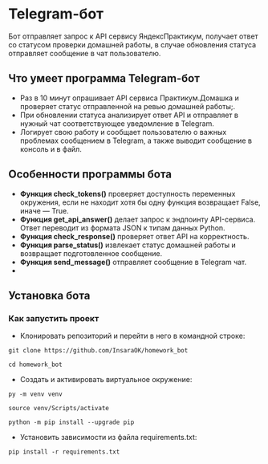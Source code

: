 # Telegram-бот
Бот отправляет запрос к API сервису ЯндексПрактикум, получает ответ со статусом проверки домашней работы, в случае обновления статуса отправляет сообщение в чат пользователю.

## Что умеет программа Telegram-бот

- Раз в 10 минут опрашивает API сервиса Практикум.Домашка и проверяет статус отправленной на ревью домашней работы;.
- При обновлении статуса анализирует ответ API и отправляет в нужный чат соответствующее уведомление в Telegram.
- Логирует свою работу и сообщает пользователю о важных проблемах сообщением в Telegram, а также выводит сообщение в консоль и в файл.

## Особенности программы бота
- **Функция check_tokens()** проверяет доступность переменных окружения, если не находит хотя бы одну функция возвращает False, иначе — True.
- **Функция get_api_answer()** делает запрос к эндпоинту API-сервиса. Ответ переводит из формата JSON к типам данных Python.
- **Функция check_response()** проверяет ответ API на корректность. 
- **Функция parse_status()** извлекает статус домашней работы и возвращает подготовленное сообщение.
- **Функция send_message()** отправляет сообщение в Telegram чат.
- 
## Установка бота
### Как запустить проект
- Клонировать репозиторий и перейти в него в командной строке:
```
git clone https://github.com/InsaraOK/homework_bot
```
```
cd homework_bot
```
- Cоздать и активировать виртуальное окружение:
```
py -m venv venv
```
```
source venv/Scripts/activate
```
```
python -m pip install --upgrade pip
```
- Установить зависимости из файла requirements.txt:
```
pip install -r requirements.txt
```
